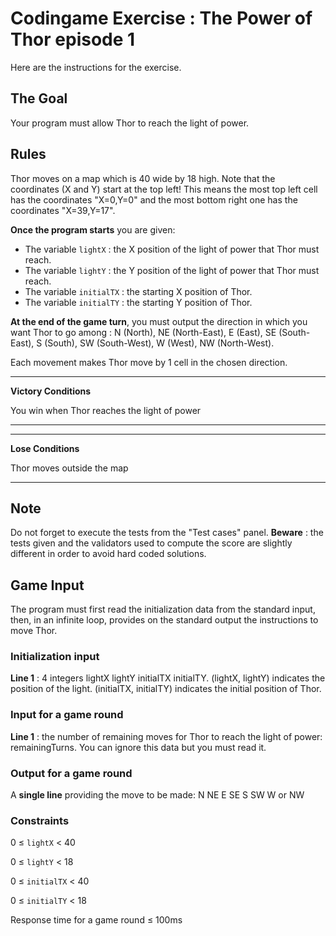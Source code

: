 # Codingame Exercise : The Power of Thor episode 1
Here are the instructions for the exercise.

## The Goal
Your program must allow Thor to reach the light of power.

## Rules
Thor moves on a map which is 40 wide by 18 high. Note that the coordinates (X and Y) start at the top left! This means the most top left cell has the coordinates "X=0,Y=0" and the most bottom right one has the coordinates "X=39,Y=17".

**Once the program starts** you are given:

* The variable `lightX` : the X position of the light of power that Thor must reach.
* The variable `lightY` : the Y position of the light of power that Thor must reach.
* The variable `initialTX` : the starting X position of Thor.
* The variable `initialTY` : the starting Y position of Thor.

**At the end of the game turn**, you must output the direction in which you want Thor to go among : N (North), NE (North-East), E (East), SE (South-East), S (South), SW (South-West), W (West), NW (North-West).


Each movement makes Thor move by 1 cell in the chosen direction.

---

**Victory Conditions**

You win when Thor reaches the light of power

---

---

**Lose Conditions**

Thor moves outside the map

---

## Note
Do not forget to execute the tests from the "Test cases" panel.
**Beware** : the tests given and the validators used to compute the score are slightly different in order to avoid hard coded solutions.

## Game Input
The program must first read the initialization data from the standard input, then, in an infinite loop, provides on the standard output the instructions to move Thor.

### Initialization input
**Line 1** : 4 integers lightX lightY initialTX initialTY. (lightX, lightY) indicates the position of the light. (initialTX, initialTY) indicates the initial position of Thor.

### Input for a game round
**Line 1** : the number of remaining moves for Thor to reach the light of power: remainingTurns. You can ignore this data but you must read it.

### Output for a game round
A **single line** providing the move to be made: N NE E SE S SW W or NW

### Constraints
0 ≤ `lightX` < 40

0 ≤ `lightY` < 18

0 ≤ `initialTX` < 40

0 ≤ `initialTY` < 18

Response time for a game round ≤ 100ms
